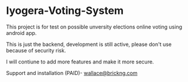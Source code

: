 # Iyogera-Voting-System
This project is for test on possible unversity elections online voting using android app.

This is just the backend, development is still active, please don't use because of security risk.

I will contiune to add more features and make it more secure.

Support and installation (PAID)- wallace@brickng.com
